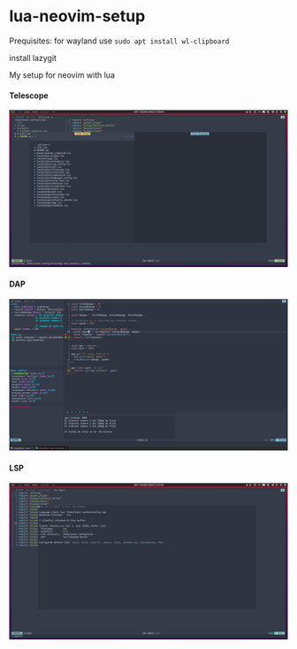 # lua-neovim-setup

Prequisites: for wayland use `sudo apt install wl-clipboard`

install lazygit

My setup for neovim with lua

#### Telescope

<img src="./img/telescope.png" alt="Telescope interface" />

#### DAP

<img src="./img/dap.png" alt="DAP interface" />

#### LSP

<img src="./img/lsp.png" alt="Lsp installed" />
